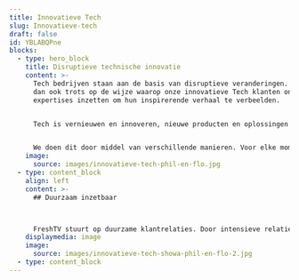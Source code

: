 ```yaml
---
title: Innovatieve Tech
slug: Innovatieve-tech
draft: false
id: YBLABQPne
blocks:
  - type: hero_block
    title: Disruptieve technische innovatie
    content: >-
      Tech bedrijven staan aan de basis van disruptieve veranderingen. Wij zijn
      dan ook trots op de wijze waarop onze innovatieve Tech klanten onze
      expertises inzetten om hun inspirerende verhaal te verbeelden.


      Tech is vernieuwen en innoveren, nieuwe producten en oplossingen zijn zelfs zo vernieuwend dat hun doelgroep een extra vertaalslag nodig heeft om meegenomen te worden in jouw verhaal. Wij helpen hierbij en kennen de uitdagingen in de technologische sectoren. Door onze affiniteit en enthousiasme. 


      We doen dit door middel van verschillende manieren. Voor elke moment in de customer journey van jouw klant maken we maatwerk.
    image:
      source: images/innovatieve-tech-phil-en-flo.jpg
  - type: content_block
    align: left
    content: >-
      ## Duurzaam inzetbaar



      FreshTV stuurt op duurzame klantrelaties. Door intensieve relaties met onze klanten kunnen we keer op keer duurzame producties maken. Producties die zowel op inhoudelijk als strategisch vlak voor geruime inzetbaar zijn.
    displaymedia: image
    image:
      source: images/innovatieve-tech-showa-phil-en-flo-2.jpg
  - type: content_block
---
```

